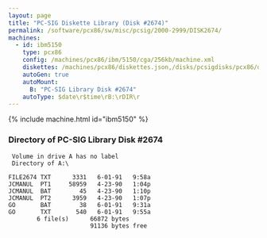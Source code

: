 ```yaml
---
layout: page
title: "PC-SIG Diskette Library (Disk #2674)"
permalink: /software/pcx86/sw/misc/pcsig/2000-2999/DISK2674/
machines:
  - id: ibm5150
    type: pcx86
    config: /machines/pcx86/ibm/5150/cga/256kb/machine.xml
    diskettes: /machines/pcx86/diskettes.json,/disks/pcsigdisks/pcx86/diskettes.json
    autoGen: true
    autoMount:
      B: "PC-SIG Library Disk #2674"
    autoType: $date\r$time\rB:\rDIR\r
---
```


{% include machine.html id="ibm5150" %}

### Directory of PC-SIG Library Disk #2674

     Volume in drive A has no label
     Directory of A:\

    FILE2674 TXT      3331   6-01-91   9:58a
    JCMANUL  PT1     58959   4-23-90   1:04p
    JCMANUL  BAT        45   4-23-90   1:10p
    JCMANUL  PT2      3959   4-23-90   1:07p
    GO       BAT        38   6-01-91   9:31a
    GO       TXT       540   6-01-91   9:55a
            6 file(s)      66872 bytes
                           91136 bytes free
